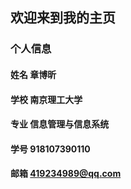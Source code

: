 ## 欢迎来到我的主页

### 个人信息
#### 姓名 章博昕
#### 学校 南京理工大学
#### 专业 信息管理与信息系统
#### 学号 918107390110
#### 邮箱 419234989@qq.com
